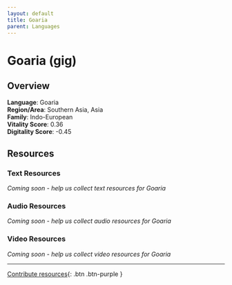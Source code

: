 ```yaml
---
layout: default
title: Goaria
parent: Languages
---
```


# Goaria (gig)

## Overview

**Language**: Goaria  
**Region/Area**: Southern Asia, Asia  
**Family**: Indo-European  
**Vitality Score**: 0.36  
**Digitality Score**: -0.45  

## Resources

### Text Resources
*Coming soon - help us collect text resources for Goaria*

### Audio Resources
*Coming soon - help us collect audio resources for Goaria*

### Video Resources
*Coming soon - help us collect video resources for Goaria*

---

[Contribute resources](https://fairtrain.github.io/){: .btn .btn-purple }
